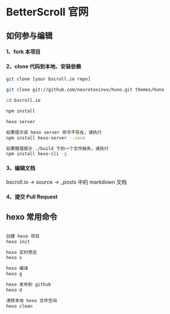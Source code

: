 # BetterScroll 官网

## 如何参与编辑

#### 1、fork 本项目

#### 2、clone 代码到本地、安装依赖

```bash
git clone [your bscroll.io repo]

git clone git://github.com/neurotoxinvx/huno.git themes/huno

cd bscroll.io

npm install

hexo server

如果提示说 hexo server 命令不存在，请执行
npm install hexo-server --save

如果报错提示 ./build 下的一个文件缺失，请执行
npm install hexo-cli -g
```

#### 3、编辑文档

bscroll.io -> source -> _posts 中的 markdown 文档

#### 4、提交 Pull Request

## hexo 常用命令

```bash

创建 hexo 项目
hexo init

hexo 实时预览
hexo s

hexo 编译
hexo g

hexo 发布到 github
hexo d

清除本地 hexo 文件空间
hexo clean

```
